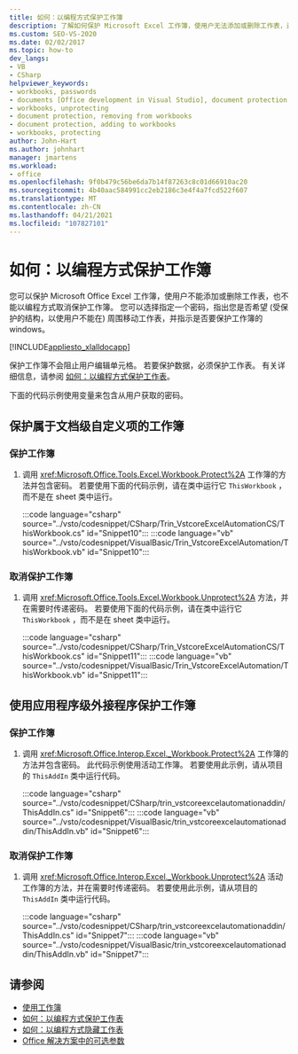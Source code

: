 ```yaml
---
title: 如何：以编程方式保护工作簿
description: 了解如何保护 Microsoft Excel 工作簿，使用户无法添加或删除工作表，还可以通过编程方式取消保护工作簿。
ms.custom: SEO-VS-2020
ms.date: 02/02/2017
ms.topic: how-to
dev_langs:
- VB
- CSharp
helpviewer_keywords:
- workbooks, passwords
- documents [Office development in Visual Studio], document protection
- workbooks, unprotecting
- document protection, removing from workbooks
- document protection, adding to workbooks
- workbooks, protecting
author: John-Hart
ms.author: johnhart
manager: jmartens
ms.workload:
- office
ms.openlocfilehash: 9f0b479c56be6da7b14f87263c8c01d66910ac20
ms.sourcegitcommit: 4b40aac584991cc2eb2186c3e4f4a7fcd522f607
ms.translationtype: MT
ms.contentlocale: zh-CN
ms.lasthandoff: 04/21/2021
ms.locfileid: "107827101"
---
```

# <a name="how-to-programmatically-protect-workbooks"></a>如何：以编程方式保护工作簿
  您可以保护 Microsoft Office Excel 工作簿，使用户不能添加或删除工作表，也不能以编程方式取消保护工作簿。 您可以选择指定一个密码，指出您是否希望 (受保护的结构，以使用户不能在) 周围移动工作表，并指示是否要保护工作簿的 windows。

 [!INCLUDE[appliesto_xlalldocapp](../vsto/includes/appliesto-xlalldocapp-md.md)]

 保护工作簿不会阻止用户编辑单元格。 若要保护数据，必须保护工作表。 有关详细信息，请参阅 [如何：以编程方式保护工作表](../vsto/how-to-programmatically-protect-worksheets.md)。

 下面的代码示例使用变量来包含从用户获取的密码。

## <a name="protect-a-workbook-that-is-part-of-a-document-level-customization"></a>保护属于文档级自定义项的工作簿

### <a name="to-protect-a-workbook"></a>保护工作簿

1. 调用 <xref:Microsoft.Office.Tools.Excel.Workbook.Protect%2A> 工作簿的方法并包含密码。 若要使用下面的代码示例，请在类中运行它 `ThisWorkbook` ，而不是在 sheet 类中运行。

     :::code language="csharp" source="../vsto/codesnippet/CSharp/Trin_VstcoreExcelAutomationCS/ThisWorkbook.cs" id="Snippet10":::
     :::code language="vb" source="../vsto/codesnippet/VisualBasic/Trin_VstcoreExcelAutomation/ThisWorkbook.vb" id="Snippet10":::

### <a name="to-unprotect-a-workbook"></a>取消保护工作簿

1. 调用 <xref:Microsoft.Office.Tools.Excel.Workbook.Unprotect%2A> 方法，并在需要时传递密码。 若要使用下面的代码示例，请在类中运行它 `ThisWorkbook` ，而不是在 sheet 类中运行。

     :::code language="csharp" source="../vsto/codesnippet/CSharp/Trin_VstcoreExcelAutomationCS/ThisWorkbook.cs" id="Snippet11":::
     :::code language="vb" source="../vsto/codesnippet/VisualBasic/Trin_VstcoreExcelAutomation/ThisWorkbook.vb" id="Snippet11":::

## <a name="protect-a-workbook-by-using-an-application-level-add-in"></a>使用应用程序级外接程序保护工作簿

### <a name="to-protect-a-workbook"></a>保护工作簿

1. 调用 <xref:Microsoft.Office.Interop.Excel._Workbook.Protect%2A> 工作簿的方法并包含密码。 此代码示例使用活动工作簿。 若要使用此示例，请从项目的 `ThisAddIn` 类中运行代码。

     :::code language="csharp" source="../vsto/codesnippet/CSharp/trin_vstcoreexcelautomationaddin/ThisAddIn.cs" id="Snippet6":::
     :::code language="vb" source="../vsto/codesnippet/VisualBasic/trin_vstcoreexcelautomationaddin/ThisAddIn.vb" id="Snippet6":::

### <a name="to-unprotect-a-workbook"></a>取消保护工作簿

1. 调用 <xref:Microsoft.Office.Interop.Excel._Workbook.Unprotect%2A> 活动工作簿的方法，并在需要时传递密码。 若要使用此示例，请从项目的 `ThisAddIn` 类中运行代码。

     :::code language="csharp" source="../vsto/codesnippet/CSharp/trin_vstcoreexcelautomationaddin/ThisAddIn.cs" id="Snippet7":::
     :::code language="vb" source="../vsto/codesnippet/VisualBasic/trin_vstcoreexcelautomationaddin/ThisAddIn.vb" id="Snippet7":::

## <a name="see-also"></a>请参阅
- [使用工作簿](../vsto/working-with-workbooks.md)
- [如何：以编程方式保护工作表](../vsto/how-to-programmatically-protect-worksheets.md)
- [如何：以编程方式隐藏工作表](../vsto/how-to-programmatically-hide-worksheets.md)
- [Office 解决方案中的可选参数](../vsto/optional-parameters-in-office-solutions.md)
